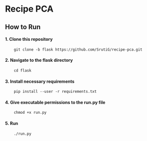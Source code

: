 # Recipe PCA

## How to Run

#### 1. Clone this repository

        git clone -b flask https://github.com/SrutiG/recipe-pca.git
        
#### 2. Navigate to the flask directory

        cd flask

#### 3. Install necessary requirements

        pip install --user -r requirements.txt
        
#### 4. Give executable permissions to the run.py file

        chmod +x run.py
        
#### 5. Run
        ./run.py
